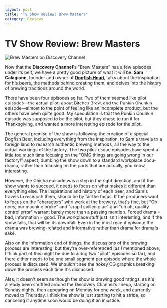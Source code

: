 ```yaml
---
layout: post
title: "TV Show Review: Brew Masters"
category: Reviews
---
```


TV Show Review: Brew Masters
============================

![Brew Masters on Discovery Channel](http://www.yeastboundanddown.com/wp-content/uploads/2010/12/brewmaster.png "Brew Masters")

Now that the **Discovery Channel**'s "Brew Masters" has a few episodes under its belt, we have a pretty good picture of what it will be. **Sam Calagione**, founder and owner of **[Dogfish Head](http://dogfish.com/)**, talks about the inspiration for his beers, the methods behind creating them, and delves into the history of brewing traditions around the world.

There have been four episodes so far. Two of them seemed like pilot episodes—the actual pilot, about Bitches Brew, and the Punkin Chunkin episode—almost to the point of feeling like an incomplete product, but the others have been quite good. My speculation is that the Punkin Chunkin episode was supposed to be the pilot, but they chose to run it for Thanksgiving, and wanted a more interesting episode for the pilot.

The general premise of the show is following the creation of a special Dogfish Beer, including everything from the inspiration, to Sam's travels to a foreign land to research authentic brewing methods, all the way to the actual workings of the factory. The two pilot-esque episodes have spent a little too much time focusing on the "OMG things are going wrong in our factory!" aspect, dumbing the show down to a standard workplace docu-drama, rather than focusing on the parts that are actually, you know, interesting.

However, the Chicha episode was a step in the right direction, and if the show wants to succeed, it needs to focus on what makes it different than everything else. The inspirations and history of each beer, and Sam's travels to research them, should be by far the focus. If the producers want to focus on the "characters" who work at the brewery, that's fine, but "Oh noes, our machine broke" and "crap I spilled glue" and "uh oh, quality control error" warrant barely more than a passing mention. Forced drama = bad, information = good. The workplace stuff just isn't interesting, and if the show fails, that will be its downfall. Even in the most recent episod,e the drama was brewing-related and informative rather than drama for drama's sake.

Also on the information end of things, the discussions of the brewing process are interesting, but they're over-referenced (as I mentioned above, I think part of this might be due to airing two "pilot" episodes so far), and there either needs to be one small segment per episode where the whole process is discussed. We shouldn't see the hokey CG graphics breaking down the process each time it's discussed.

Alas, it doesn't seem as though the show is drawing good ratings, as it's already been shuffled around the Discovery Channel's lineup, starting on Sunday nights, then appearing on Monday for one week, and currently moved to Thursday. I think the show is just starting to hit a stride, so canceling it anytime soon would be doing it an injustice.